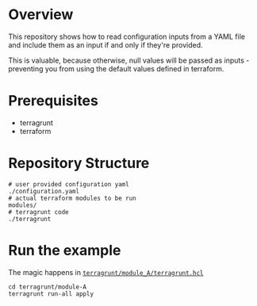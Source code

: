# Overview

This repository shows how to read configuration inputs from a YAML file and include them as an input if and only if they're provided.

This is valuable, because otherwise, null values will be passed as inputs - preventing you from using the default values defined in terraform.

# Prerequisites

* terragrunt 
* terraform

# Repository Structure

```
# user provided configuration yaml
./configuration.yaml
# actual terraform modules to be run
modules/  
# terragrunt code
./terragrunt
```
# Run the example

The magic happens in [`terragrunt/module_A/terragrunt.hcl`](./terragrunt/module_A/terragrunt.hcl)

```
cd terragrunt/module-A
terragrunt run-all apply
```
